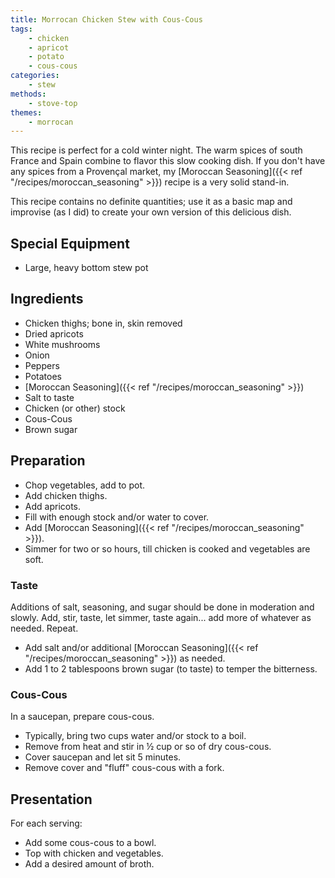 ```yaml
---
title: Morrocan Chicken Stew with Cous-Cous
tags:
    - chicken
    - apricot
    - potato
    - cous-cous
categories: 
    - stew
methods:
    - stove-top
themes:
    - morrocan
---
```


This recipe is perfect for a cold winter night. The warm spices of south
France and Spain combine to flavor this slow cooking dish. If you don't
have any spices from a Provençal market, my [Moroccan Seasoning]({{< ref "/recipes/moroccan_seasoning" >}}) recipe is a very solid
stand-in.

This recipe contains no definite quantities; use it as a basic map and
improvise (as I did) to create your own version of this delicious dish.

## Special Equipment

-   Large, heavy bottom stew pot

## Ingredients

-   Chicken thighs; bone in, skin removed
-   Dried apricots
-   White mushrooms
-   Onion
-   Peppers
-   Potatoes
-   [Moroccan Seasoning]({{< ref "/recipes/moroccan_seasoning" >}})
-   Salt to taste
-   Chicken (or other) stock
-   Cous-Cous
-   Brown sugar

## Preparation

-   Chop vegetables, add to pot.
-   Add chicken thighs.
-   Add apricots.
-   Fill with enough stock and/or water to cover.
-   Add [Moroccan Seasoning]({{< ref "/recipes/moroccan_seasoning" >}}).
-   Simmer for two or so hours, till chicken is cooked and vegetables
    are soft.

### Taste

Additions of salt, seasoning, and sugar should be done in moderation and
slowly. Add, stir, taste, let simmer, taste again... add more of
whatever as needed. Repeat.

-   Add salt and/or additional [Moroccan Seasoning]({{< ref "/recipes/moroccan_seasoning" >}}) as needed.
-   Add 1 to 2 tablespoons brown sugar (to taste) to temper the
    bitterness.

### Cous-Cous

In a saucepan, prepare cous-cous.

-   Typically, bring two cups water and/or stock to a boil.
-   Remove from heat and stir in ½ cup or so of dry cous-cous.
-   Cover saucepan and let sit 5 minutes.
-   Remove cover and "fluff" cous-cous with a fork.

## Presentation

For each serving:

-   Add some cous-cous to a bowl.
-   Top with chicken and vegetables.
-   Add a desired amount of broth.
